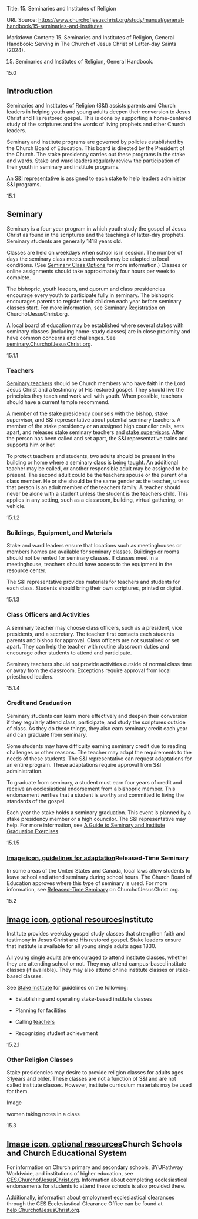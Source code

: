 Title: 15. Seminaries and Institutes of Religion

URL Source: https://www.churchofjesuschrist.org/study/manual/general-handbook/15-seminaries-and-institutes

Markdown Content:
15. Seminaries and Institutes of Religion, General Handbook: Serving in The Church of Jesus Christ of Latter-day Saints (2024).

15. Seminaries and Institutes of Religion, General Handbook.

15.0

Introduction
------------

Seminaries and Institutes of Religion (S&I) assists parents and Church leaders in helping youth and young adults deepen their conversion to Jesus Christ and His restored gospel. This is done by supporting a home-centered study of the scriptures and the words of living prophets and other Church leaders.

Seminary and institute programs are governed by policies established by the Church Board of Education. This board is directed by the President of the Church. The stake presidency carries out these programs in the stake and wards. Stake and ward leaders regularly review the participation of their youth in seminary and institute programs.

An [S&I representative](http://www.churchofjesuschrist.org/si/leader-resources/representatives) is assigned to each stake to help leaders administer S&I programs.

15.1

Seminary
--------

Seminary is a four-year program in which youth study the gospel of Jesus Christ as found in the scriptures and the teachings of latter-day prophets. Seminary students are generally 1418 years old.

Classes are held on weekdays when school is in session. The number of days the seminary class meets each week may be adapted to local conditions. (See [Seminary Class Options](https://www.churchofjesuschrist.org/si/leader-resources/seminary-class-options) for more information.) Classes or online assignments should take approximately four hours per week to complete.

The bishopric, youth leaders, and quorum and class presidencies encourage every youth to participate fully in seminary. The bishopric encourages parents to register their children each year before seminary classes start. For more information, see [Seminary Registration](http://www.churchofjesuschrist.org/si/seminary/about/seminary-registration) on ChurchofJesusChrist.org.

A local board of education may be established where several stakes with seminary classes (including home-study classes) are in close proximity and have common concerns and challenges. See [seminary.ChurchofJesusChrist.org](http://www.churchofjesuschrist.org/si/leader-resources/released-time-seminary).

15.1.1

### Teachers

[Seminary teachers](http://www.churchofjesuschrist.org/si/leader-resources/seminary-and-institute-teachers) should be Church members who have faith in the Lord Jesus Christ and a testimony of His restored gospel. They should live the principles they teach and work well with youth. When possible, teachers should have a current temple recommend.

A member of the stake presidency counsels with the bishop, stake supervisor, and S&I representative about potential seminary teachers. A member of the stake presidency or an assigned high councilor calls, sets apart, and releases stake seminary teachers and [stake supervisors](http://www.churchofjesuschrist.org/si/leader-resources/stake-supervisor). After the person has been called and set apart, the S&I representative trains and supports him or her.

To protect teachers and students, two adults should be present in the building or home where a seminary class is being taught. An additional teacher may be called, or another responsible adult may be assigned to be present. The second adult could be the teachers spouse or the parent of a class member. He or she should be the same gender as the teacher, unless that person is an adult member of the teachers family. A teacher should never be alone with a student unless the student is the teachers child. This applies in any setting, such as a classroom, building, virtual gathering, or vehicle.

15.1.2

### Buildings, Equipment, and Materials

Stake and ward leaders ensure that locations such as meetinghouses or members homes are available for seminary classes. Buildings or rooms should not be rented for seminary classes. If classes meet in a meetinghouse, teachers should have access to the equipment in the resource center.

The S&I representative provides materials for teachers and students for each class. Students should bring their own scriptures, printed or digital.

15.1.3

### Class Officers and Activities

A seminary teacher may choose class officers, such as a president, vice presidents, and a secretary. The teacher first contacts each students parents and bishop for approval. Class officers are not sustained or set apart. They can help the teacher with routine classroom duties and encourage other students to attend and participate.

Seminary teachers should not provide activities outside of normal class time or away from the classroom. Exceptions require approval from local priesthood leaders.

15.1.4

### Credit and Graduation

Seminary students can learn more effectively and deepen their conversion if they regularly attend class, participate, and study the scriptures outside of class. As they do these things, they also earn seminary credit each year and can graduate from seminary.

[](https://www.churchofjesuschrist.org/study/manual/general-handbook/0-introductory-overview?lang=eng&id=title_number3#title_number3)Some students may have difficulty earning seminary credit due to reading challenges or other reasons. The teacher may adapt the requirements to the needs of these students. The S&I representative can request adaptations for an entire program. These adaptations require approval from S&I administration.

To graduate from seminary, a student must earn four years of credit and receive an ecclesiastical endorsement from a bishopric member. This endorsement verifies that a student is worthy and committed to living the standards of the gospel.

Each year the stake holds a seminary graduation. This event is planned by a stake presidency member or a high councilor. The S&I representative may help. For more information, see [A Guide to Seminary and Institute Graduation Exercises](https://www.churchofjesuschrist.org/study/manual/a-guide-to-seminary-and-institute-graduation-exercises?lang=eng).

15.1.5

### [Image icon, guidelines for adaptation](https://www.churchofjesuschrist.org/study/manual/general-handbook/0-introductory-overview?lang=eng&id=title_number3#title_number3)Released-Time Seminary

In some areas of the United States and Canada, local laws allow students to leave school and attend seminary during school hours. The Church Board of Education approves where this type of seminary is used. For more information, see [Released-Time Seminary](http://www.churchofjesuschrist.org/si/leader-resources/released-time-seminary) on ChurchofJesusChrist.org.

15.2

[Image icon, optional resources](https://www.churchofjesuschrist.org/study/manual/general-handbook/0-introductory-overview?lang=eng&id=title_number3#title_number3)Institute
----------------------------------------------------------------------------------------------------------------------------------------------------------------------------

Institute provides weekday gospel study classes that strengthen faith and testimony in Jesus Christ and His restored gospel. Stake leaders ensure that institute is available for all young single adults ages 1830.

All young single adults are encouraged to attend institute classes, whether they are attending school or not. They may attend campus-based institute classes (if available). They may also attend online institute classes or stake-based classes.

See [Stake Institute](http://www.churchofjesuschrist.org/si/leader-resources/stake-institute) for guidelines on the following:

*   Establishing and operating stake-based institute classes
    
*   Planning for facilities
    
*   Calling [teachers](https://preview.churchofjesuschrist.org/si/leader-resources/seminary-and-institute-teachers)
    
*   Recognizing student achievement
    

15.2.1

### Other Religion Classes

Stake presidencies may desire to provide religion classes for adults ages 31years and older. These classes are not a function of S&I and are not called institute classes. However, institute curriculum materials may be used for them.

Image

women taking notes in a class

15.3

[Image icon, optional resources](https://www.churchofjesuschrist.org/study/manual/general-handbook/0-introductory-overview?lang=eng&id=title_number3#title_number3)Church Schools and Church Educational System
---------------------------------------------------------------------------------------------------------------------------------------------------------------------------------------------------------------

For information on Church primary and secondary schools, BYUPathway Worldwide, and institutions of higher education, see [CES.ChurchofJesusChrist.org](https://ces.churchofjesuschrist.org/). Information about completing ecclesiastical endorsements for students to attend these schools is also provided there.

Additionally, information about employment ecclesiastical clearances through the CES Ecclesiastical Clearance Office can be found at [help.ChurchofJesusChrist.org](https://www.churchofjesuschrist.org/help/support/policies/general-policies/employment-ecclesiastical-endorsement).
